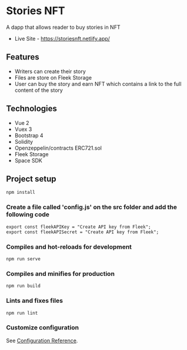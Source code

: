 # Stories NFT
A dapp that allows reader to buy stories in NFT


- Live Site - https://storiesnft.netlify.app/


## Features
- Writers can create their story
- Files are store on Fleek Storage
- User can buy the story and earn NFT which contains a link to the full content of the story

## Technologies
- Vue 2
- Vuex 3
- Bootstrap 4
- Solidity
- Openzeppelin/contracts ERC721.sol
- Fleek Storage
- Space SDK

## Project setup
```
npm install
```

### Create a file called 'config.js' on the src folder and add the following code
```
export const fleekAPIKey = "Create API key from Fleek";
export const fleekAPISecret = "Create API key from Fleek";
```

### Compiles and hot-reloads for development
```
npm run serve
```

### Compiles and minifies for production
```
npm run build
```

### Lints and fixes files
```
npm run lint
```

### Customize configuration
See [Configuration Reference](https://cli.vuejs.org/config/).
